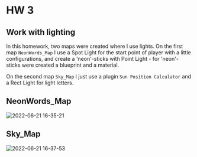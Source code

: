 # HW 3

## Work with lighting

In this homework, two maps were created where I use lights. On the first map `NeonWords_Map` I use a Spot Light for the start point of player with a little configurations, and create a 'neon'-sticks with Point Light - for 'neon'-sticks were created a blueprint and a material.

On the second map `Sky_Map` I just use a plugin `Sun Position Calculator` and a Rect Light for light letters.

## NeonWords_Map
![2022-06-21 16-35-21](https://user-images.githubusercontent.com/34779566/174812697-adf2a0dd-8fe0-4ee4-ba04-0bd8aacb2e15.gif)

## Sky_Map
![2022-06-21 16-37-53](https://user-images.githubusercontent.com/34779566/174813385-1a8d4dca-f2dd-4416-a592-4dcca41caf24.gif)

